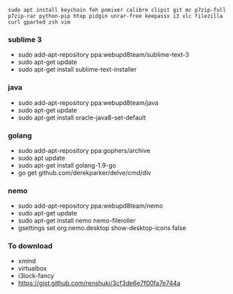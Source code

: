 ```
sudo apt install keychain feh pnmixer calibre clipit git mc p7zip-full p7zip-rar python-pip htop pidgin unrar-free keepassx i3 vlc filezilla curl gparted zsh vim
```

### sublime 3
- sudo add-apt-repository ppa:webupd8team/sublime-text-3
- sudo apt-get update
- sudo apt-get install sublime-text-installer

### java
- sudo add-apt-repository ppa:webupd8team/java
- sudo apt-get update
- sudo apt-get install oracle-java8-set-default

### golang
- sudo add-apt-repository ppa:gophers/archive
- sudo apt update
- sudo apt-get install golang-1.9-go
- go get github.com/derekparker/delve/cmd/dlv

### nemo
- sudo add-apt-repository ppa:webupd8team/nemo
- sudo apt-get update
- sudo apt-get install nemo nemo-fileroller
- gsettings set org.nemo.desktop show-desktop-icons false

### To download
- xmind
- virtualbox
- i3lock-fancy
- https://gist.github.com/renshuki/3cf3de6e7f00fa7e744a
